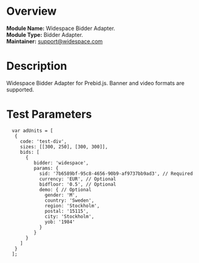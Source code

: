 # Overview


**Module Name:** Widespace Bidder Adapter.\
**Module Type:** Bidder Adapter.\
**Maintainer:** support@widespace.com


# Description

Widespace Bidder Adapter for Prebid.js.
Banner and video formats are supported.

# Test Parameters
```
  var adUnits = [
   {
     code: 'test-div',
     sizes: [[300, 250], [300, 300]],
     bids: [
       {
          bidder: 'widespace',
          params: {
            sid: '7b6589bf-95c8-4656-90b9-af9737bb9ad3', // Required
            currency: 'EUR', // Optional
            bidfloor: '0.5', // Optional
            demo: { // Optional
              gender: 'M',
              country: 'Sweden',
              region: 'Stockholm',
              postal: '15115',
              city: 'Stockholm',
              yob: '1984'
            }
          }
       }
     ]
   }
  ];
```

